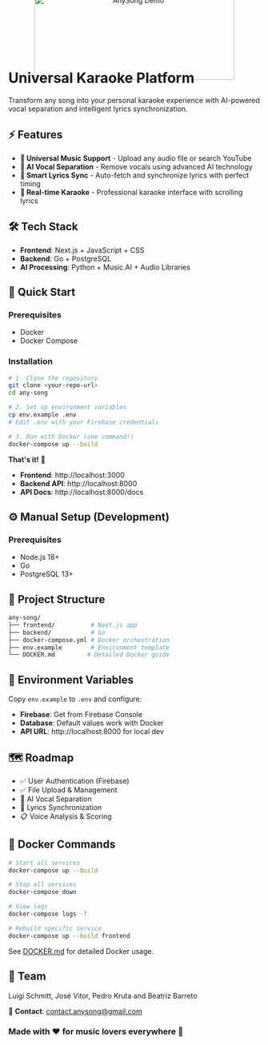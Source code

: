<div align="center">
  <img src="https://i.imgur.com/t3xitPo.png" alt="AnySong Demo" width="400" height="170" style="margin-bottom: -60px; margin-top: -60px">
</div>

# Universal Karaoke Platform

Transform any song into your personal karaoke experience with AI-powered vocal separation and intelligent lyrics synchronization.

## ⚡ Features

- **🎵 Universal Music Support** - Upload any audio file or search YouTube
- **🤖 AI Vocal Separation** - Remove vocals using advanced AI technology  
- **📝 Smart Lyrics Sync** - Auto-fetch and synchronize lyrics with perfect timing
- **🎤 Real-time Karaoke** - Professional karaoke interface with scrolling lyrics

## 🛠️ Tech Stack

- **Frontend**: Next.js + JavaScript + CSS
- **Backend**: Go + PostgreSQL
- **AI Processing**: Python + Music.AI + Audio Libraries

## 🚦 Quick Start

### Prerequisites
- Docker
- Docker Compose

### Installation
```bash
# 1. Clone the repository
git clone <your-repo-url>
cd any-song

# 2. Set up environment variables
cp env.example .env
# Edit .env with your Firebase credentials

# 3. Run with Docker (one command!)
docker-compose up --build
``` 

**That's it!** 🎉 

- **Frontend**: http://localhost:3000
- **Backend API**: http://localhost:8000
- **API Docs**: http://localhost:8000/docs

## ⚙️ Manual Setup (Development)

### Prerequisites
- Node.js 18+
- Go
- PostgreSQL 13+


## 📁 Project Structure
```bash
any-song/
├── frontend/          # Next.js app
├── backend/           # Go
├── docker-compose.yml # Docker orchestration
├── env.example        # Environment template
└── DOCKER.md         # Detailed Docker guide
```

## 🔧 Environment Variables

Copy `env.example` to `.env` and configure:

- **Firebase**: Get from Firebase Console
- **Database**: Default values work with Docker
- **API URL**: http://localhost:8000 for local dev

## 🗺️ Roadmap 
- ✅ User Authentication (Firebase)
- ✅ File Upload & Management  
- 🔄 AI Vocal Separation
- 🔄 Lyrics Synchronization
- 📋 Voice Analysis & Scoring

## 🐳 Docker Commands

```bash
# Start all services
docker-compose up --build

# Stop all services  
docker-compose down

# View logs
docker-compose logs -f

# Rebuild specific service
docker-compose up --build frontend
```

See [DOCKER.md](./DOCKER.md) for detailed Docker usage.

## 👥 Team 
Luigi Schmitt, José Vitor, Pedro Kruta and Beatriz Barreto 

📧 **Contact**: [contact.anysong@gmail.com](mailto:contact.anysong@gmail.com)

### Made with ❤️ for music lovers everywhere 🎤

